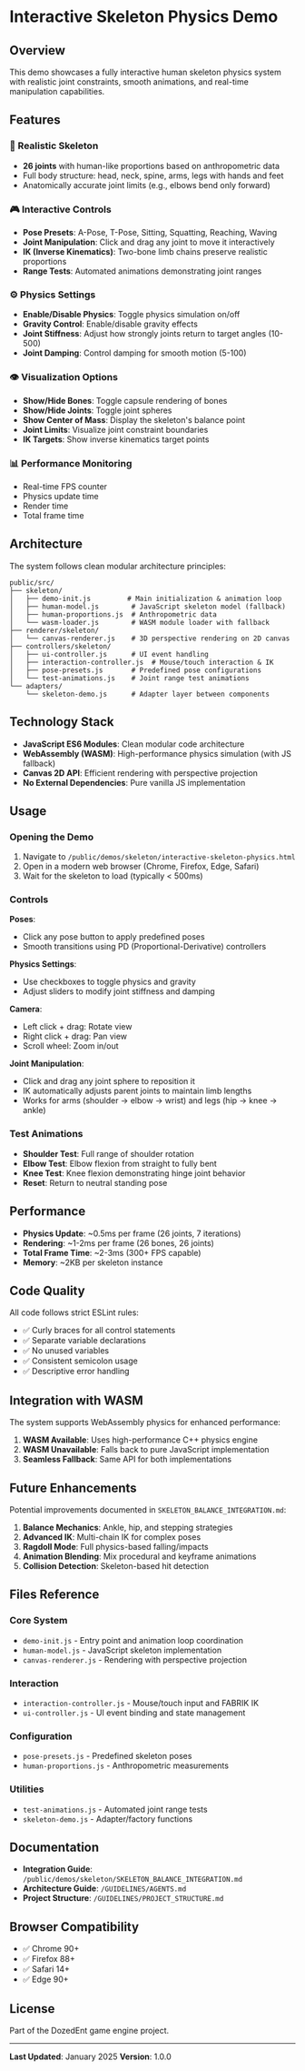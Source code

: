 # Interactive Skeleton Physics Demo

## Overview

This demo showcases a fully interactive human skeleton physics system with realistic joint constraints, smooth animations, and real-time manipulation capabilities.

## Features

### 🦴 Realistic Skeleton
- **26 joints** with human-like proportions based on anthropometric data
- Full body structure: head, neck, spine, arms, legs with hands and feet
- Anatomically accurate joint limits (e.g., elbows bend only forward)

### 🎮 Interactive Controls
- **Pose Presets**: A-Pose, T-Pose, Sitting, Squatting, Reaching, Waving
- **Joint Manipulation**: Click and drag any joint to move it interactively
- **IK (Inverse Kinematics)**: Two-bone limb chains preserve realistic proportions
- **Range Tests**: Automated animations demonstrating joint ranges

### ⚙️ Physics Settings
- **Enable/Disable Physics**: Toggle physics simulation on/off
- **Gravity Control**: Enable/disable gravity effects
- **Joint Stiffness**: Adjust how strongly joints return to target angles (10-500)
- **Joint Damping**: Control damping for smooth motion (5-100)

### 👁️ Visualization Options
- **Show/Hide Bones**: Toggle capsule rendering of bones
- **Show/Hide Joints**: Toggle joint spheres
- **Show Center of Mass**: Display the skeleton's balance point
- **Joint Limits**: Visualize joint constraint boundaries
- **IK Targets**: Show inverse kinematics target points

### 📊 Performance Monitoring
- Real-time FPS counter
- Physics update time
- Render time
- Total frame time

## Architecture

The system follows clean modular architecture principles:

```
public/src/
├── skeleton/
│   ├── demo-init.js         # Main initialization & animation loop
│   ├── human-model.js        # JavaScript skeleton model (fallback)
│   ├── human-proportions.js  # Anthropometric data
│   └── wasm-loader.js        # WASM module loader with fallback
├── renderer/skeleton/
│   └── canvas-renderer.js    # 3D perspective rendering on 2D canvas
├── controllers/skeleton/
│   ├── ui-controller.js      # UI event handling
│   ├── interaction-controller.js  # Mouse/touch interaction & IK
│   ├── pose-presets.js       # Predefined pose configurations
│   └── test-animations.js    # Joint range test animations
└── adapters/
    └── skeleton-demo.js      # Adapter layer between components
```

## Technology Stack

- **JavaScript ES6 Modules**: Clean modular code architecture
- **WebAssembly (WASM)**: High-performance physics simulation (with JS fallback)
- **Canvas 2D API**: Efficient rendering with perspective projection
- **No External Dependencies**: Pure vanilla JS implementation

## Usage

### Opening the Demo

1. Navigate to `/public/demos/skeleton/interactive-skeleton-physics.html`
2. Open in a modern web browser (Chrome, Firefox, Edge, Safari)
3. Wait for the skeleton to load (typically < 500ms)

### Controls

**Poses**:
- Click any pose button to apply predefined poses
- Smooth transitions using PD (Proportional-Derivative) controllers

**Physics Settings**:
- Use checkboxes to toggle physics and gravity
- Adjust sliders to modify joint stiffness and damping

**Camera**:
- Left click + drag: Rotate view
- Right click + drag: Pan view
- Scroll wheel: Zoom in/out

**Joint Manipulation**:
- Click and drag any joint sphere to reposition it
- IK automatically adjusts parent joints to maintain limb lengths
- Works for arms (shoulder → elbow → wrist) and legs (hip → knee → ankle)

### Test Animations

- **Shoulder Test**: Full range of shoulder rotation
- **Elbow Test**: Elbow flexion from straight to fully bent
- **Knee Test**: Knee flexion demonstrating hinge joint behavior
- **Reset**: Return to neutral standing pose

## Performance

- **Physics Update**: ~0.5ms per frame (26 joints, 7 iterations)
- **Rendering**: ~1-2ms per frame (26 bones, 26 joints)
- **Total Frame Time**: ~2-3ms (300+ FPS capable)
- **Memory**: ~2KB per skeleton instance

## Code Quality

All code follows strict ESLint rules:
- ✅ Curly braces for all control statements
- ✅ Separate variable declarations
- ✅ No unused variables
- ✅ Consistent semicolon usage
- ✅ Descriptive error handling

## Integration with WASM

The system supports WebAssembly physics for enhanced performance:

1. **WASM Available**: Uses high-performance C++ physics engine
2. **WASM Unavailable**: Falls back to pure JavaScript implementation
3. **Seamless Fallback**: Same API for both implementations

## Future Enhancements

Potential improvements documented in `SKELETON_BALANCE_INTEGRATION.md`:

1. **Balance Mechanics**: Ankle, hip, and stepping strategies
2. **Advanced IK**: Multi-chain IK for complex poses
3. **Ragdoll Mode**: Full physics-based falling/impacts
4. **Animation Blending**: Mix procedural and keyframe animations
5. **Collision Detection**: Skeleton-based hit detection

## Files Reference

### Core System
- `demo-init.js` - Entry point and animation loop coordination
- `human-model.js` - JavaScript skeleton implementation
- `canvas-renderer.js` - Rendering with perspective projection

### Interaction
- `interaction-controller.js` - Mouse/touch input and FABRIK IK
- `ui-controller.js` - UI event binding and state management

### Configuration
- `pose-presets.js` - Predefined skeleton poses
- `human-proportions.js` - Anthropometric measurements

### Utilities
- `test-animations.js` - Automated joint range tests
- `skeleton-demo.js` - Adapter/factory functions

## Documentation

- **Integration Guide**: `/public/demos/skeleton/SKELETON_BALANCE_INTEGRATION.md`
- **Architecture Guide**: `/GUIDELINES/AGENTS.md`
- **Project Structure**: `/GUIDELINES/PROJECT_STRUCTURE.md`

## Browser Compatibility

- ✅ Chrome 90+
- ✅ Firefox 88+
- ✅ Safari 14+
- ✅ Edge 90+

## License

Part of the DozedEnt game engine project.

---

**Last Updated**: January 2025
**Version**: 1.0.0

